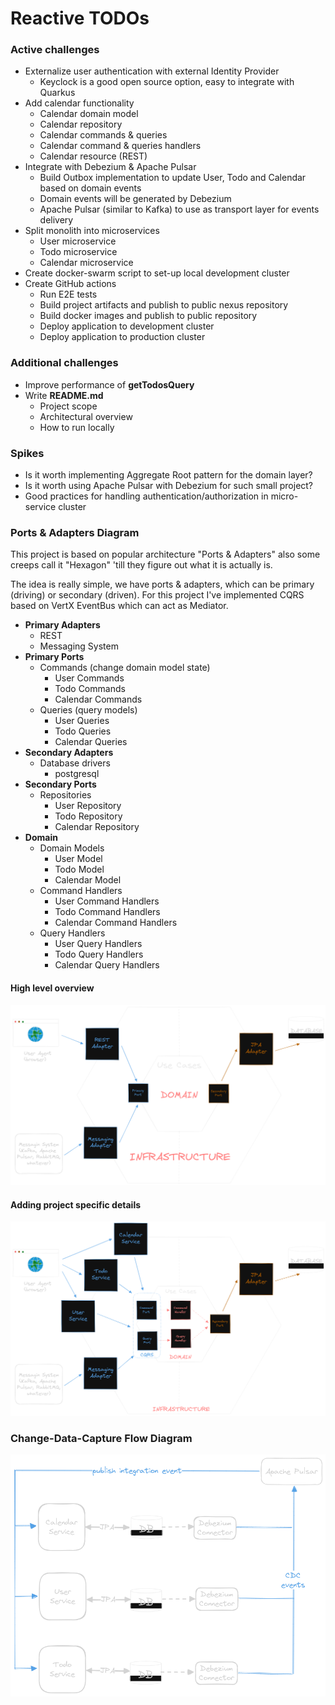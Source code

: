 # Reactive TODOs

### Active challenges

* Externalize user authentication with external Identity Provider
    * Keyclock is a good open source option, easy to integrate with Quarkus
* Add calendar functionality 
    * Calendar domain model
    * Calendar repository
    * Calendar commands & queries
    * Calendar command & queries handlers
    * Calendar resource (REST)
* Integrate with Debezium & Apache Pulsar
    * Build Outbox implementation to update User, Todo and Calendar based on domain events
    * Domain events will be generated by Debezium
    * Apache Pulsar (similar to Kafka) to use as transport layer for events delivery
* Split monolith into microservices
    * User microservice
    * Todo microservice
    * Calendar microservice
* Create docker-swarm script to set-up local development cluster
* Create GitHub actions
    * Run E2E tests
    * Build project artifacts and publish to public nexus repository
    * Build docker images and publish to public repository
    * Deploy application to development cluster
    * Deploy application to production cluster

### Additional challenges

* Improve performance of **getTodosQuery**
* Write **README.md**
    * Project scope
    * Architectural overview
    * How to run locally

### Spikes

* Is it worth implementing Aggregate Root pattern for the domain layer?
* Is it worth using Apache Pulsar with Debezium for such small project?
* Good practices for handling authentication/authorization in micro-service cluster

### Ports & Adapters Diagram

This project is based on popular architecture "Ports & Adapters" also some creeps call it "Hexagon" 'till they figure
out what it is actually is.

The idea is really simple, we have ports & adapters, which can be primary (driving) or secondary (driven).
For this project I've implemented CQRS based on VertX EventBus which can act as Mediator.

* **Primary Adapters**
    * REST
    * Messaging System
* **Primary Ports**
    * Commands (change domain model state)
        * User Commands
        * Todo Commands
        * Calendar Commands
    * Queries (query models)
        * User Queries
        * Todo Queries
        * Calendar Queries
* **Secondary Adapters**
    * Database drivers
        * postgresql
* **Secondary Ports**
    * Repositories
        * User Repository
        * Todo Repository
        * Calendar Repository
* **Domain**
    * Domain Models
        * User Model
        * Todo Model
        * Calendar Model
    * Command Handlers
        * User Command Handlers
        * Todo Command Handlers
        * Calendar Command Handlers
    * Query Handlers
        * User Query Handlers
        * Todo Query Handlers
        * Calendar Query Handlers

#### High level overview

![P&A High Level](documentation/diagrams/ports-adapters-high-level.png)

#### Adding project specific details

![P&A Details](documentation/diagrams/ports-adapters-details.png)

### Change-Data-Capture Flow Diagram

![CDC Diagram](documentation/diagrams/cdc.png)